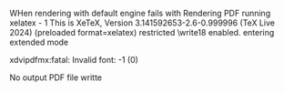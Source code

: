 WHen rendering with default engine fails with
Rendering PDF
running xelatex - 1
  This is XeTeX, Version 3.141592653-2.6-0.999996 (TeX Live 2024) (preloaded format=xelatex)
   restricted \write18 enabled.
  entering extended mode
  
  xdvipdfmx:fatal: Invalid font: -1 (0)
  
  No output PDF file writte
